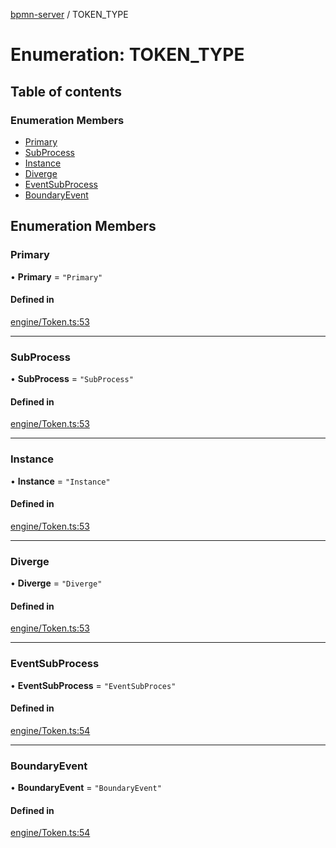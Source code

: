 [bpmn-server](../readme.md) / TOKEN\_TYPE

# Enumeration: TOKEN\_TYPE

## Table of contents

### Enumeration Members

- [Primary](TOKEN_TYPE.md#primary)
- [SubProcess](TOKEN_TYPE.md#subprocess)
- [Instance](TOKEN_TYPE.md#instance)
- [Diverge](TOKEN_TYPE.md#diverge)
- [EventSubProcess](TOKEN_TYPE.md#eventsubprocess)
- [BoundaryEvent](TOKEN_TYPE.md#boundaryevent)

## Enumeration Members

### Primary

• **Primary** = ``"Primary"``

#### Defined in

[engine/Token.ts:53](https://github.com/bpmnServer/bpmn-server/blob/d8a5b7d/src/engine/Token.ts#L53)

___

### SubProcess

• **SubProcess** = ``"SubProcess"``

#### Defined in

[engine/Token.ts:53](https://github.com/bpmnServer/bpmn-server/blob/d8a5b7d/src/engine/Token.ts#L53)

___

### Instance

• **Instance** = ``"Instance"``

#### Defined in

[engine/Token.ts:53](https://github.com/bpmnServer/bpmn-server/blob/d8a5b7d/src/engine/Token.ts#L53)

___

### Diverge

• **Diverge** = ``"Diverge"``

#### Defined in

[engine/Token.ts:53](https://github.com/bpmnServer/bpmn-server/blob/d8a5b7d/src/engine/Token.ts#L53)

___

### EventSubProcess

• **EventSubProcess** = ``"EventSubProces"``

#### Defined in

[engine/Token.ts:54](https://github.com/bpmnServer/bpmn-server/blob/d8a5b7d/src/engine/Token.ts#L54)

___

### BoundaryEvent

• **BoundaryEvent** = ``"BoundaryEvent"``

#### Defined in

[engine/Token.ts:54](https://github.com/bpmnServer/bpmn-server/blob/d8a5b7d/src/engine/Token.ts#L54)
